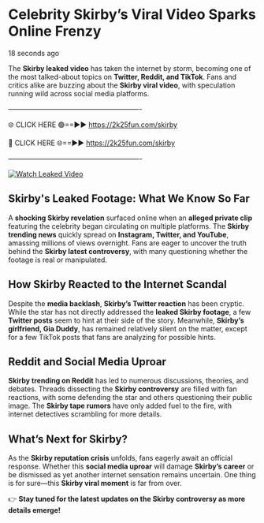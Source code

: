 # Celebrity Skirby’s Viral Video Sparks Online Frenzy

18 seconds ago

The **Skirby leaked video** has taken the internet by storm, becoming one of the most talked-about topics on **Twitter, Reddit, and TikTok**. Fans and critics alike are buzzing about the **Skirby viral video**, with speculation running wild across social media platforms.

———————————————————-

🌐 CLICK HERE 🟢==►► https://2k25fun.com/skirby

🔴 CLICK HERE 🌐==►► https://2k25fun.com/skirby

———————————————————-

[![Watch Leaked Video](https://miro.medium.com/v2/resize:fit:828/format:webp/1*cilzJN44JGOrTw9NJCrNHA.gif "Watch Leaked Video")](https://2k25fun.com/skirby)

## **Skirby's Leaked Footage: What We Know So Far**  
A **shocking Skirby revelation** surfaced online when an **alleged private clip** featuring the celebrity began circulating on multiple platforms. The **Skirby trending news** quickly spread on **Instagram, Twitter, and YouTube**, amassing millions of views overnight. Fans are eager to uncover the truth behind the **Skirby latest controversy**, with many questioning whether the footage is real or manipulated.  

## **How Skirby Reacted to the Internet Scandal**  
Despite the **media backlash**, **Skirby’s Twitter reaction** has been cryptic. While the star has not directly addressed the **leaked Skirby footage**, a few **Twitter posts** seem to hint at their side of the story. Meanwhile, **Skirby’s girlfriend, Gia Duddy**, has remained relatively silent on the matter, except for a few TikTok posts that fans are analyzing for possible hints.  

## **Reddit and Social Media Uproar**  
**Skirby trending on Reddit** has led to numerous discussions, theories, and debates. Threads dissecting the **Skirby controversy** are filled with fan reactions, with some defending the star and others questioning their public image. The **Skirby tape rumors** have only added fuel to the fire, with internet detectives scrambling for more details.  

## **What’s Next for Skirby?**  
As the **Skirby reputation crisis** unfolds, fans eagerly await an official response. Whether this **social media uproar** will damage **Skirby’s career** or be dismissed as yet another internet sensation remains uncertain. One thing is for sure—this **Skirby viral moment** is far from over.  

👉 **Stay tuned for the latest updates on the Skirby controversy as more details emerge!**  